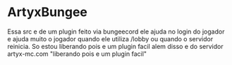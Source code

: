 # ArtyxBungee

Essa src e de um plugin feito via bungeecord ele ajuda no login do jogador e ajuda muito o jogador quando ele utiliza /lobby ou quando o servidor reinicia.
So estou liberando pois e um plugin facil alem disso e do servidor artyx-mc.com "liberando pois e um plugin facil"
